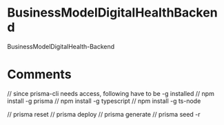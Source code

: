 # BusinessModelDigitalHealthBackend
BusinessModelDigitalHealth-Backend

# Comments
// since prisma-cli needs access, following have to be -g installed
// npm install -g prisma
// npm install -g typescript
// npm install -g ts-node

// prisma reset
// prisma deploy
// prisma generate
// prisma seed -r